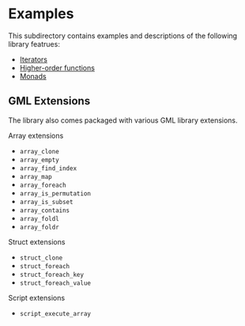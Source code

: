 # Examples

This subdirectory contains examples and descriptions of the following library featrues:

 - [Iterators](iterators.md)
 - [Higher-order functions](functions.md)
 - [Monads](monads.md)

## GML Extensions

The library also comes packaged with various GML library extensions.

Array extensions

 - `array_clone`
 - `array_empty`
 - `array_find_index`
 - `array_map`
 - `array_foreach`
 - `array_is_permutation`
 - `array_is_subset`
 - `array_contains`
 - `array_foldl`
 - `array_foldr`

Struct extensions

 - `struct_clone`
 - `struct_foreach`
 - `struct_foreach_key`
 - `struct_foreach_value`

Script extensions

 - `script_execute_array`